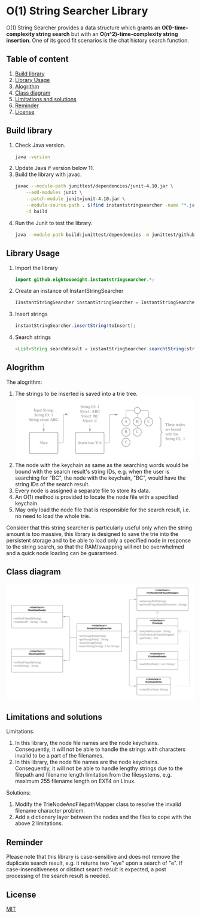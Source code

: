 # O(1) String Searcher Library

O(1) String Searcher provides a data structure which grants an **O(1)-time-complexity string search** but with an **O(n^2)-time-complexity string insertion**. One of its good fit scenarios is the chat history search function.

## Table of content

1. [Build library](#build-library)
1. [Library Usage](#library-usage)
1. [Alogrithm](#alogrithm)
1. [Class diagram](#class-diagram)
1. [Limitations and solutions](#limitations-and-solutions)
1. [Reminder](#reminder)
1. [License](#license)

## Build library

1. Check Java version.
    ```bash
    java -version
    ```
1. Update Java if version below 11.
1. Build the library with javac.
    ```bash cd <O(1)-string-searcher-directory>
    javac --module-path junittest/dependencies/junit-4.10.jar \
        --add-modules junit \
        --patch-module junit=junit-4.10.jar \
        --module-source-path . $(find instantstringsearcher -name "*.java")  $(find junittest -name "*.java") \
        -d build
    ```
1. Run the Junit to test the library.
    ```bash
    java --module-path build:junittest/dependencies -m junittest/github.eightoooeight.instantstringsearcher.junittest.TestRunner
    ```

## Library Usage

1. Import the library
    ```java
    import github.eightoooeight.instantstringsearcher.*;
    ```
1. Create an instance of InstantStringSearcher
    ```java
    IInstantStringSearcher instantStringSearcher = InstantStringSearcher.getInstance();
    ```
1. Insert strings
    ```java
    instantStringSearcher.insertString(toInsert);
    ```
1. Search strings
    ```java
    <List>String searchResult = instantStringSearcher.searchtString(strToSearch);
    ```

## Alogrithm

The alogrithm: 

1. The strings to be inserted is saved into a trie tree.
  ![Triel formation figure][trie-formation-figure]
1. The node with the keychain as same as the searching words would be bound with the search result's string IDs, e.g. when the user is searching for "BC", the node with the keychain, "BC", would have the string IDs of the search result.
1. Every node is assigned a separate file to store its data.
1. An O(1) method is provided to locate the node file with a specified keychain.
1. May only load the node file that is responsible for the search result, i.e. no need to load the whole trie.

Consider that this string searcher is particularly useful only when the string amount is too massive, this library is designed to save the trie into the persistent storage and to be able to load only a specified node in response to the string search, so that the RAM/swapping will not be overwhelmed and a quick node loading can be guaranteed.

## Class diagram

![Class diagram][class-diagram]

## Limitations and solutions

Limitations:

1. In this library, the node file names are the node keychains. Consequently, it will not be able to handle the strings with characters invalid to be a part of the filenames.
1. In this library, the node file names are the node keychains. Consequently, it will not be able to handle lengthy strings due to the filepath and filename length limitation from the filesystems, e.g. maximum 255 filename length on EXT4 on Linux.

Solutions:

1. Modify the TrieNodeAndFilepathMapper class to resolve the invalid filename character problem.
1. Add a dictionary layer between the nodes and the files to cope with the above 2 limitations.

## Reminder

Please note that this library is case-sensitive and does not remove the duplicate search result, e.g. it returns two "eye" upon a search of "e". If case-insensitiveness or distinct search result is expected, a post processing of the search result is needed.

## License

[MIT][MIT-license]

[MIT-license]: LICENSE
[class-diagram]: docs/class-diagram.png
[trie-formation-figure]: docs/trie-formation.png
